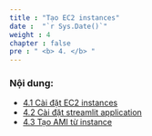 ```yaml
---
title : "Tạo EC2 instances"
date :  "`r Sys.Date()`" 
weight : 4 
chapter : false
pre : " <b> 4. </b> "
---
```


### Nội dung:

  - [4.1 Cài đặt EC2 instances](./4.1-batching/)
  - [4.2 Cài đặt streamlit application](./4.2-translate/)
  - [4.3 Tạo AMI từ instance](./4.3-combine/)

